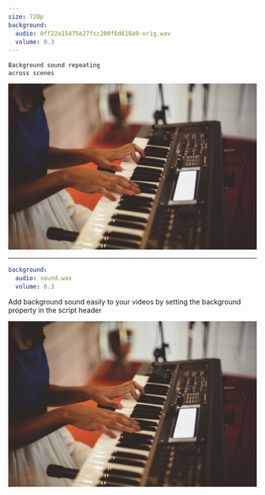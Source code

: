 ```yaml
---
size: 720p
background:
  audio: 0ff22a15475e27fcc200f6d618a9-orig.wav
  volume: 0.3
---
```


```
Background sound repeating 
across scenes
```

![cover](synth.jpg)

---

```yaml
background:
  audio: sound.wav
  volume: 0.3
```

Add background sound easily to your videos by setting the background property in the script header

![cover](synth.jpg)
